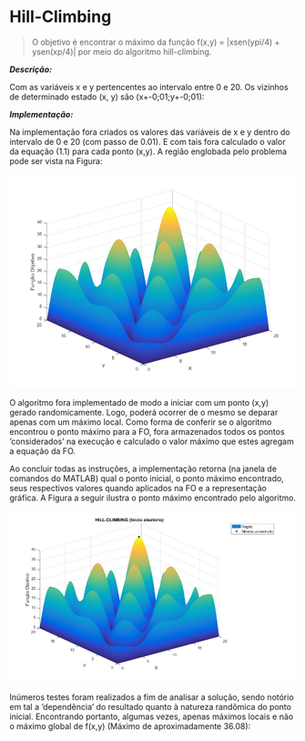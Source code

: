 # Hill-Climbing
> O objetivo é encontrar o máximo da função f(x,y) = |xsen(ypi/4) + ysen(xp/4)|
por meio do algoritmo hill-climbing. 

**_Descrição:_**

Com as variáveis x e y pertencentes ao intervalo entre 0 e 20. Os vizinhos de determinado
estado (x, y) são (x+-0;01;y+-0;01):

**_Implementação:_**

Na implementação fora criados os valores das variáveis de x e y dentro do intervalo
de 0 e 20 (com passo de 0.01). E com tais fora calculado o valor da equação (1.1) para cada
ponto (x,y). A região englobada pelo problema pode ser vista na Figura:

![](fig1.png)

O algoritmo fora implementado de modo a iniciar com um ponto (x,y) gerado
randomicamente. Logo, poderá ocorrer de o mesmo se deparar apenas com um máximo local.
Como forma de conferir se o algoritmo encontrou o ponto máximo para a FO, fora armazenados
todos os pontos ’considerados’ na execução e calculado o valor máximo que estes agregam a
equação da FO.

Ao concluir todas as instruções, a implementação retorna (na janela de comandos do
MATLAB) qual o ponto inicial, o ponto máximo encontrado, seus respectivos valores quando
aplicados na FO e a representação gráfica. A Figura a seguir ilustra o ponto máximo encontrado pelo
algoritmo.

![](fig2.png)

Inúmeros testes foram realizados a fim de analisar a solução, sendo notório em tal a
’dependência’ do resultado quanto à natureza randômica do ponto inicial. Encontrando portanto,
algumas vezes, apenas máximos locais e não o máximo global de f(x,y) (Máximo de aproximadamente 36.08):
